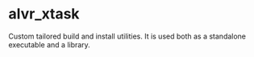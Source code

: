 # alvr_xtask

Custom tailored build and install utilities. It is used both as a standalone executable and a library.
